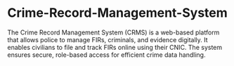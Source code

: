 # Crime-Record-Management-System
The Crime Record Management System (CRMS) is a web-based platform that allows police to manage FIRs, criminals, and evidence digitally. It enables civilians to file and track FIRs online using their CNIC. The system ensures secure, role-based access for efficient crime data handling.
